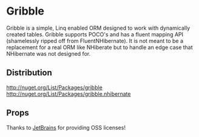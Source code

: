 Gribble
=============

Gribble is a simple, Linq enabled ORM designed to work with dynamically created tables. Gribble supports POCO's and has a fluent mapping API (shamelessly ripped off from FluentNHibernate). It is not meant to be a replacement for a real ORM like NHiberate but to handle an edge case that NHibernate was not designed for.
	
Distribution
------------

http://nuget.org/List/Packages/gribble  
http://nuget.org/List/Packages/gribble.nhibernate
	
Props
------------

Thanks to [JetBrains](http://www.jetbrains.com/) for providing OSS licenses!